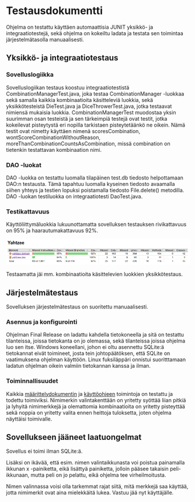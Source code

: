 <h1>Testausdokumentti</h1>

Ohjelma on testattu käyttäen automaattisia JUNIT yksikkö- ja integraatiotestejä, sekä ohjelma on kokeiltu ladata ja
testata sen toimintaa järjestelmätasolla manuaalisesti.

<h2>Yksikkö- ja integraatiotestaus</h2>

<h3>Sovelluslogiikka</h3>
Sovelluslogiikan testaus koostuu integraatiotestistä CombinationManagerTest.java, joka testaa CombinationManager 
-luokkaa sekä samalla kaikkia kombinaatioita käsitteleviä luokkia, sekä yksikkötesteistä DieTest.java ja 
DiceThrowerTest.java, jotka testaavat nimiensä mukaisia luokkia. CombinationManagerTest muodostaa yksin suurimman
osan testeistä ja sen tärkeimpiä testejä ovat testit, jotka kokeilevat pisteytystä eri nopilla tarkistaen
pisteytetäänkö ne oikein. Nämä testit ovat nimetty käyttäen nimenä scoresCombination, 
wontScoreCombinationWithoutReason, moreThanCombinationCountsAsCombination, missä combination on tietenkin testattavan
kombinaation nimi.

<h3>DAO -luokat</h3>
DAO -luokka on testattu luomalla tilapäinen test.db tiedosto helpottamaan DAO:n testausta. Tämä tapahtuu luomalla
kyseinen tiedosto avaamalla siihen yhteys ja testien lopuksi poistamalla tiedosto File.delete() metodilla. DAO 
-luokan testiluokka on integraatiotesti DaoTest.java.

<h3>Testikattavuus</h3>
Käyttöliittymäluokkia lukuunottamatta sovelluksen testauksen rivikattavuus on 95% ja haarautumakattavuus 92%.

![GitHub Logo](jacoco.png)

Testaamatta jäi mm. kombinaatioita käsittelevien luokkien yksikkötestaus.

<h2>Järjestelmätestaus</h2>

Sovelluksen järjestelmätestaus on suoritettu manuaalisesti.

<h3>Asennus ja konfigurointi</h3>

Ohjelman Final Release on ladattu kahdella tietokoneella ja sitä on testattu tilanteissa, joissa tietokanta on
jo olemassa, sekä tilanteissa joissa ohjelma luo sen itse. Windows koneellani, johon ei oltu asennettu SQLite:ä
tietokannat eivät toimineet, josta tein johtopäätöksen, että SQLite on vaatimuksena ohjelman käyttöön. Linux
fuksiläppäri onnistui suoritttamaan ladatun ohjelman oikein valmiin tietokannan kanssa ja ilman.

<h3>Toiminnallisuudet</h3>

Kaikkia [määrittelydokumentin](https://github.com/rpulkka/otm-harjoitustyo/edit/master/dokumentaatio/testaus.md)
ja [käyttöohjeen](https://github.com/rpulkka/otm-harjoitustyo/edit/master/dokumentaatio/testaus.md) toimintoja on
testattu ja todettu toimiviksi. Nimimerkin valintakenttään on yritetty syöttää liian pitkiä ja lyhyitä 
nimimerkkejä ja olemattomia kombinaatioita on yritetty pisteyttää sekä noppia on yritetty valita ennen heittoja
tuloksetta, joten ohjelma näyttäisi toimivalle.

<h2>Sovellukseen jääneet laatuongelmat</h2>

Sovellus ei toimi ilman SQLite:ä.

Lisäksi on ikävää, että esim. nimen valintaikkunasta voi poistua painamalla ikkunan x -painiketta, eikä lisättyä
painiketta, jolloin pääsee takaisin peli-ikkunaan, mutta peli on jo pelattu, eikä ohjelma tee virheilmoitusta.

Nimen valinnassa voisi olla tarkemmat rajat siitä, mitä merkkejä saa käyttää, jotta nimimerkit ovat aina
mielekkäitä lukea. Vastuu jää nyt käyttäjälle.
